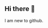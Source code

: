 ## Hi there 👋
I am new to github.

<!--
**Tanishkaushik/Tanishkaushik** is a ✨ _special_ ✨ repository because its `README.md` (this file) appears on your GitHub profile.

Here are some ideas to get you started:

- 🔭 I’m currently a student.
- 🌱 I’m currently trying to learn python
- 
- 
-
- 
- 
-
-->
